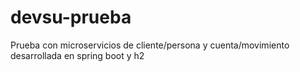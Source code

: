 # devsu-prueba
Prueba con microservicios de cliente/persona y cuenta/movimiento desarrollada en spring boot y h2
